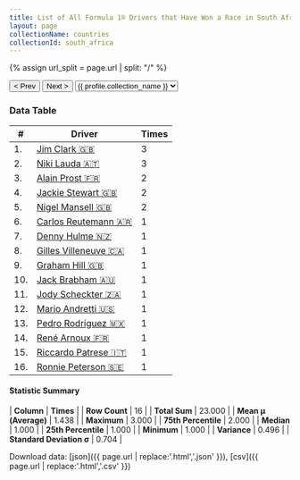 ```yaml
---
title: List of All Formula 1® Drivers that Have Won a Race in South Africa by Number of Times
layout: page
collectionName: countries
collectionId: south_africa
---
```


{% assign url_split = page.url | split: "/" %}
<div id="collection-navigation">
<button onclick="selector.options[selector.selectedIndex-1].value && (window.location = selector.options[selector.selectedIndex-1].value);">&lt; Prev</button>
<button onclick="selector.options[selector.selectedIndex+1].value && (window.location = selector.options[selector.selectedIndex+1].value);">Next &gt;</button>
<select id="selector" onchange="this.options[this.selectedIndex].value && (window.location = this.options[this.selectedIndex].value);">
  {% for collectionId in site.data[page.collectionName].refs %}
    {% if collectionId == page.collectionId %}
      {% assign selected = "selected" %}
    {% else %}
      {% assign selected = "" %}
    {% endif %}
    {% assign profile = site.data[page.collectionName][collectionId].profile %}
    <option value="/f1/{{ page.collectionName }}/{{ collectionId }}/{{ url_split[4] }}" {{ selected }}>{{ profile.collection_name }}</option>
  {% endfor %}
</select>
</div>

<canvas id="chart" width="400" height="180"></canvas>
<script>
var data = {
    "datasets": [
        {
            "backgroundColor": [
                "#9C8E8D",
                "#9C8E8D",
                "#9C8E8D",
                "#9C8E8D",
                "#9C8E8D",
                "#9C8E8D",
                "#9C8E8D",
                "#9C8E8D",
                "#9C8E8D",
                "#9C8E8D",
                "#9C8E8D",
                "#9C8E8D",
                "#9C8E8D",
                "#9C8E8D",
                "#9C8E8D",
                "#9C8E8D"
            ],
            "borderColor": [
                "#1D181E",
                "#1D181E",
                "#1D181E",
                "#1D181E",
                "#1D181E",
                "#1D181E",
                "#1D181E",
                "#1D181E",
                "#1D181E",
                "#1D181E",
                "#1D181E",
                "#1D181E",
                "#1D181E",
                "#1D181E",
                "#1D181E",
                "#1D181E"
            ],
            "borderWidth": 1,
            "data": [
                3.0,
                3.0,
                2.0,
                2.0,
                2.0,
                1.0,
                1.0,
                1.0,
                1.0,
                1.0,
                1.0,
                1.0,
                1.0,
                1.0,
                1.0,
                1.0
            ],
            "label": "Times"
        }
    ],
    "labels": [
        "Jim Clark",
        "Niki Lauda",
        "Alain Prost",
        "Jackie Stewart",
        "Nigel Mansell",
        "Carlos Reutemann",
        "Denny Hulme",
        "Gilles Villeneuve",
        "Graham Hill",
        "Jack Brabham",
        "Jody Scheckter",
        "Mario Andretti",
        "Pedro Rodríguez",
        "René Arnoux",
        "Riccardo Patrese",
        "Ronnie Peterson"
    ]
};
var options = {
  legend: {
    display: false
  },
  scales: {
    xAxes: [{
      ticks: {
        beginAtZero: true,
        maxRotation: 180,
        display: window.innerWidth > 800
      }
    }],
    yAxes: [{
      ticks: {
        beginAtZero: true
      }
    }]
  },
  onResize: function(chart, size) {
    chart.options.scales.xAxes[0].ticks.display = size.width > 800;
  }
};
var chart = new Chart("chart", {
    data: data,
    type: 'bar',
    options: options
});
</script>



### Data Table

| # | Driver | Times |
|--|--|--|
| 1. | [Jim Clark 🇬🇧](/f1/drivers/clark) | 3 |
| 2. | [Niki Lauda 🇦🇹](/f1/drivers/lauda) | 3 |
| 3. | [Alain Prost 🇫🇷](/f1/drivers/prost) | 2 |
| 4. | [Jackie Stewart 🇬🇧](/f1/drivers/stewart) | 2 |
| 5. | [Nigel Mansell 🇬🇧](/f1/drivers/mansell) | 2 |
| 6. | [Carlos Reutemann 🇦🇷](/f1/drivers/reutemann) | 1 |
| 7. | [Denny Hulme 🇳🇿](/f1/drivers/hulme) | 1 |
| 8. | [Gilles Villeneuve 🇨🇦](/f1/drivers/gilles_villeneuve) | 1 |
| 9. | [Graham Hill 🇬🇧](/f1/drivers/hill) | 1 |
| 10. | [Jack Brabham 🇦🇺](/f1/drivers/jack_brabham) | 1 |
| 11. | [Jody Scheckter 🇿🇦](/f1/drivers/scheckter) | 1 |
| 12. | [Mario Andretti 🇺🇸](/f1/drivers/mario_andretti) | 1 |
| 13. | [Pedro Rodríguez 🇲🇽](/f1/drivers/rodriguez) | 1 |
| 14. | [René Arnoux 🇫🇷](/f1/drivers/arnoux) | 1 |
| 15. | [Riccardo Patrese 🇮🇹](/f1/drivers/patrese) | 1 |
| 16. | [Ronnie Peterson 🇸🇪](/f1/drivers/peterson) | 1 |

#### Statistic Summary

| **Column** | **Times** |
| **Row Count** | 16 |
| **Total Sum** | 23.000 |
| **Mean μ (Average)** | 1.438 |
| **Maximum** | 3.000 |
| **75th Percentile** | 2.000 |
| **Median** | 1.000 |
| **25th Percentile** | 1.000 |
| **Minimum** | 1.000 |
| **Variance** | 0.496 |
| **Standard Deviation σ** | 0.704 |

Download data: [json]({{ page.url | replace:'.html','.json' }}), [csv]({{ page.url | replace:'.html','.csv' }})
